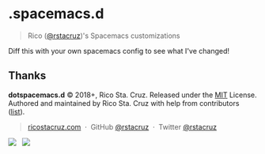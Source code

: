 # .spacemacs.d

> Rico ([@rstacruz](https://github.com/rstacruz))'s Spacemacs customizations

Diff this with your own spacemacs config to see what I've changed!

## Thanks

**dotspacemacs.d** © 2018+, Rico Sta. Cruz. Released under the [MIT] License.<br>
Authored and maintained by Rico Sta. Cruz with help from contributors ([list][contributors]).

> [ricostacruz.com](http://ricostacruz.com) &nbsp;&middot;&nbsp;
> GitHub [@rstacruz](https://github.com/rstacruz) &nbsp;&middot;&nbsp;
> Twitter [@rstacruz](https://twitter.com/rstacruz)

[![](https://img.shields.io/github/followers/rstacruz.svg?style=social&label=@rstacruz)](https://github.com/rstacruz) &nbsp;
[![](https://img.shields.io/twitter/follow/rstacruz.svg?style=social&label=@rstacruz)](https://twitter.com/rstacruz)

[MIT]: http://mit-license.org/
[contributors]: http://github.com/rstacruz/dotspacemacs.d/contributors
